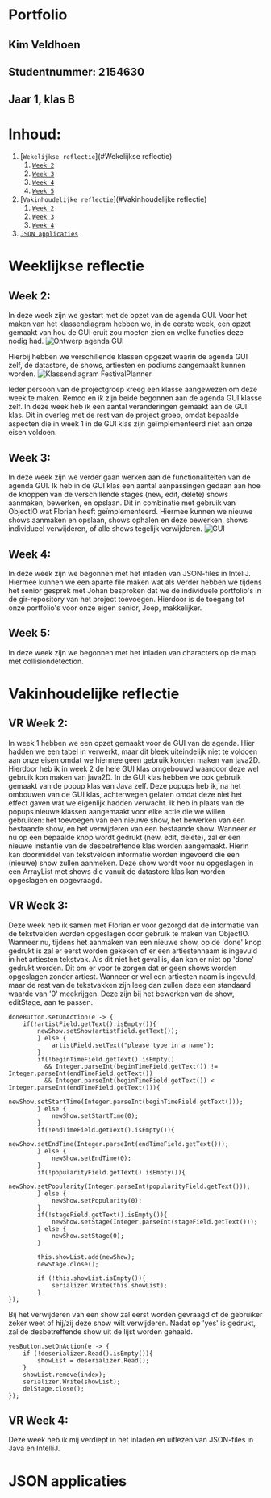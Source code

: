 # Portfolio
## Kim Veldhoen 
## Studentnummer: 2154630
## Jaar 1, klas B

# Inhoud:
1. [`Wekelijkse reflectie`](#Wekelijkse reflectie)
    1. [`Week 2`](##Week2)
    2. [`Week 3`](##Week3)
    3. [`Week 4`](##Week4)
    4. [`Week 5`](##Week5)
2. [`Vakinhoudelijke reflectie`](#Vakinhoudelijke reflectie)
     1. [`Week 2`](##VRWeek2)
     2. [`Week 3`](##VRWeek3)
     3. [`Week 4`](##VRWeek4)
3. [`JSON applicaties`](#JSONapplicaties)


# Weeklijkse reflectie 
## Week 2:
In deze week zijn we gestart met de opzet van de agenda GUI. Voor het maken van het klassendiagram hebben we, in de eerste week, een opzet gemaakt van hou de GUI eruit zou moeten zien en welke functies deze nodig had.
![Ontwerp agenda GUI](handleiding.png)

Hierbij hebben we verschillende klassen opgezet waarin de agenda GUI zelf, de datastore, de shows, artiesten en podiums aangemaakt kunnen worden.
![Klassendiagram FestivalPlanner](FestivalAgenda.jpg)

Ieder persoon van de projectgroep kreeg een klasse aangewezen om deze week te maken. Remco en ik zijn beide begonnen aan de agenda GUI klasse zelf.
In deze week heb ik een aantal veranderingen gemaakt aan de GUI klas. Dit in overleg met de rest van de project groep, omdat bepaalde aspecten die in week 1 in de GUI klas zijn geïmplementeerd niet aan onze eisen voldoen. 

## Week 3:
In deze week zijn we verder gaan werken aan de functionaliteiten van de agenda GUI.
Ik heb in de GUI klas een aantal aanpassingen gedaan aan hoe de knoppen van de verschillende stages (new, edit, delete) shows aanmaken, bewerken, en opslaan.
Dit in combinatie met gebruik van ObjectIO wat Florian heeft geïmplementeerd. Hiermee kunnen we nieuwe shows aanmaken en opslaan, shows ophalen en deze bewerken, shows individueel verwijderen, of alle shows tegelijk verwijderen.
![GUI](agendaGUI.png)

## Week 4:
In deze week zijn we begonnen met het inladen van JSON-files in InteliJ. Hiermee kunnen we een aparte file maken wat als 
Verder hebben we tijdens het senior gesprek met Johan besproken dat we de individuele portfolio's in de gir-repository van het project toevoegen. Hierdoor is de toegang tot onze portfolio's voor onze eigen senior, Joep, makkelijker.

## Week 5:
In deze week zijn we begonnen met het inladen van characters op de map met collisiondetection. 

# Vakinhoudelijke reflectie 
## VR Week 2:
In week 1 hebben we een opzet gemaakt voor de GUI van de agenda. Hier hadden we een tabel in verwerkt, maar dit bleek uiteindelijk niet te voldoen aan onze eisen omdat we hiermee geen gebruik konden maken van java2D.
Hierdoor heb ik in week 2 de hele GUI klas omgebouwd waardoor deze wel gebruik kon maken van java2D.
In de GUI klas hebben we ook gebruik gemaakt van de popup klas van Java zelf. Deze popups heb ik, na het ombouwen van de GUI klas, achterwegen gelaten omdat deze niet het effect gaven wat we eigenlijk hadden verwacht.
Ik heb in plaats van de popups nieuwe klassen aangemaakt voor elke actie die we willen gebruiken: het toevoegen van een nieuwe show, het bewerken van een bestaande show, en het verwijderen van een bestaande show.
Wanneer er nu op een bepaalde knop wordt gedrukt (new, edit, delete), zal er een nieuwe instantie van de desbetreffende klas worden aangemaakt.
Hierin kan doormiddel van tekstvelden informatie worden ingevoerd die een (nieuwe) show zullen aanmeken.
Deze show wordt voor nu opgeslagen in een ArrayList met shows die vanuit de datastore klas kan worden opgeslagen en opgevraagd.

## VR Week 3:
Deze week heb ik samen met Florian er voor gezorgd dat de informatie van de tekstvelden worden opgeslagen door gebruik te maken van ObjectIO.
Wanneer nu, tijdens het aanmaken van een nieuwe show, op de 'done' knop gedrukt is zal er eerst worden gekeken of er een artiestennaam is ingevuld in het artiesten tekstvak.
Als dit niet het geval is, dan kan er niet op 'done' gedrukt worden. Dit om er voor te zorgen dat er geen shows worden opgeslagen zonder artiest.
Wanneer er wel een artiesten naam is ingevuld, maar de rest van de tekstvakken zijn leeg dan zullen deze een standaard waarde van '0' meekrijgen. Deze zijn bij het bewerken van de show, editStage, aan te passen.

    doneButton.setOnAction(e -> {
        if(!artistField.getText().isEmpty()){
            newShow.setShow(artistField.getText());
            } else {
                artistField.setText("please type in a name");
            }
            if(!beginTimeField.getText().isEmpty()
              && Integer.parseInt(beginTimeField.getText()) != Integer.parseInt(endTimeField.getText())
              && Integer.parseInt(beginTimeField.getText()) < Integer.parseInt(endTimeField.getText())){
                newShow.setStartTime(Integer.parseInt(beginTimeField.getText()));
            } else {
                newShow.setStartTime(0);
            }
            if(!endTimeField.getText().isEmpty()){
                newShow.setEndTime(Integer.parseInt(endTimeField.getText()));
            } else {
                newShow.setEndTime(0);
            }
            if(!popularityField.getText().isEmpty()){
                newShow.setPopularity(Integer.parseInt(popularityField.getText()));
            } else {
                newShow.setPopularity(0);
            }
            if(!stageField.getText().isEmpty()){
                newShow.setStage(Integer.parseInt(stageField.getText()));
            } else {
                newShow.setStage(0);
            }
            
            this.showList.add(newShow);
            newStage.close();
                 
            if (!this.showList.isEmpty()){
                serializer.Write(this.showList);
            }
    });

Bij het verwijderen van een show zal eerst worden gevraagd of de gebruiker zeker weet of hij/zij deze show wilt verwijderen. Nadat op 'yes' is gedrukt, zal de desbetreffende show uit de lijst worden gehaald.
     
    yesButton.setOnAction(e -> {
        if (!deserializer.Read().isEmpty()){
            showList = deserializer.Read();
        }
        showList.remove(index);
        serializer.Write(showList);
        delStage.close();
    }); 
    
## VR Week 4:
Deze week heb ik mij verdiept in het inladen en uitlezen van JSON-files in Java en IntelliJ.

# JSON applicaties